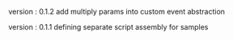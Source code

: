   version : 0.1.2
  add multiply params into custom event abstraction

  version : 0.1.1
  defining separate script assembly for samples